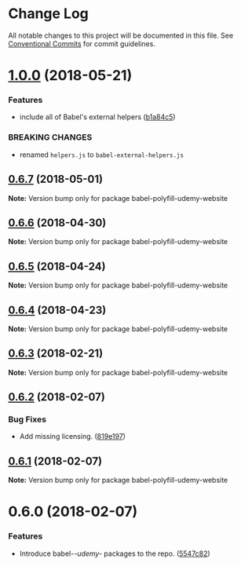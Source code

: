 # Change Log

All notable changes to this project will be documented in this file.
See [Conventional Commits](https://conventionalcommits.org) for commit guidelines.

<a name="1.0.0"></a>
# [1.0.0](https://github.com/udemy/js-tooling/compare/babel-polyfill-udemy-website@0.6.7...babel-polyfill-udemy-website@1.0.0) (2018-05-21)


### Features

* include all of Babel's external helpers ([b1a84c5](https://github.com/udemy/js-tooling/commit/b1a84c5))


### BREAKING CHANGES

* renamed `helpers.js` to `babel-external-helpers.js`




<a name="0.6.7"></a>
## [0.6.7](https://github.com/udemy/js-tooling/compare/babel-polyfill-udemy-website@0.6.5...babel-polyfill-udemy-website@0.6.7) (2018-05-01)




**Note:** Version bump only for package babel-polyfill-udemy-website

<a name="0.6.6"></a>
## [0.6.6](https://github.com/udemy/js-tooling/compare/babel-polyfill-udemy-website@0.6.5...babel-polyfill-udemy-website@0.6.6) (2018-04-30)




**Note:** Version bump only for package babel-polyfill-udemy-website

<a name="0.6.5"></a>
## [0.6.5](https://github.com/udemy/js-tooling/compare/babel-polyfill-udemy-website@0.6.4...babel-polyfill-udemy-website@0.6.5) (2018-04-24)




**Note:** Version bump only for package babel-polyfill-udemy-website

<a name="0.6.4"></a>
## [0.6.4](https://github.com/udemy/js-tooling/compare/babel-polyfill-udemy-website@0.6.3...babel-polyfill-udemy-website@0.6.4) (2018-04-23)




**Note:** Version bump only for package babel-polyfill-udemy-website

<a name="0.6.3"></a>
## [0.6.3](https://github.com/udemy/js-tooling/compare/babel-polyfill-udemy-website@0.6.2...babel-polyfill-udemy-website@0.6.3) (2018-02-21)




**Note:** Version bump only for package babel-polyfill-udemy-website

<a name="0.6.2"></a>
## [0.6.2](https://github.com/udemy/js-tooling/compare/babel-polyfill-udemy-website@0.6.1...babel-polyfill-udemy-website@0.6.2) (2018-02-07)


### Bug Fixes

* Add missing licensing. ([819e197](https://github.com/udemy/js-tooling/commit/819e197))




<a name="0.6.1"></a>
## [0.6.1](https://github.com/udemy/js-tooling/compare/babel-polyfill-udemy-website@0.6.0...babel-polyfill-udemy-website@0.6.1) (2018-02-07)




**Note:** Version bump only for package babel-polyfill-udemy-website

<a name="0.6.0"></a>
# 0.6.0 (2018-02-07)


### Features

* Introduce babel-*-udemy-* packages to the repo. ([5547c82](https://github.com/udemy/js-tooling/commit/5547c82))
